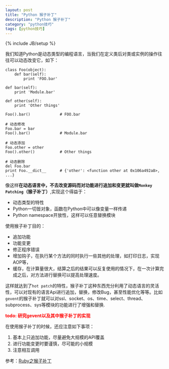 ```yaml
---
layout: post
title: "Python 猴子补丁"
description: "Python 猴子补丁"
category: "python技巧"
tags: [python技巧]
---
```

{% include JB/setup %}

<p>我们知道Python是动态类型的编程语言，当我们在定义类后对类或实例的操作往往可以动态改变它，如下：</p>

<pre><code>class Foo(object):
    def bar(self):
        print 'FOO.bar'

def bar(self):
    print 'Module.bar'

def other(self):
    print 'Other things'

Foo().bar()             # FOO.bar

# 动态修改
Foo.bar = bar
Foo().bar()             # Module.bar

# 动态添加
Foo.other = other
Foo().other()           # Other things

# 动态删除
del Foo.bar
print Foo.__dict__      # {'other': &lt;function other at 0x106a492a8&gt;, ...}
</code></pre>

<p>像这样<strong>在动态语言中，不去改变源码而对功能进行追加和变更就叫做<code>Monkey Patching</code>（猴子补丁）</strong>,实现这个得益于：</p>

<ul>
<li>动态类型的特性</li>
<li>Python一切皆对象，函数在Python中可以像变量一样传递</li>
<li>Python namespace开放性，这样可以任意替换模块</li>
</ul>

<p>使用猴子补丁目的：</p>

<ul>
<li>追加功能 </li>
<li>功能变更 </li>
<li>修正程序错误 </li>
<li>增加钩子，在执行某个方法的同时执行一些其他的处理，如打印日志，实现AOP等， </li>
<li>缓存，在计算量很大，结算之后的结果可以反复使用的情况下，在一次计算完成之后，对方法进行替换可以提高处理速度。 </li>
</ul>

<p>这样就达到了<code>hot patch</code>的特性，猴子补丁这种东西充分利用了动态语言的灵活性，可以对现有的语言Api进行追加，替换，修改Bug，甚至性能优化等等。比如<code>gevent</code>的猴子补丁就可以对ssl、socket、os、time、select、thread、subprocess、sys等模块的功能进行了增强和替换.</p>

<p><b style="color:red">todo: 研究gevent以及其中猴子补丁的实现</b></p>

<p>在使用猴子补丁的时候，还应注意如下事项：</p>

<ol>
<li>基本上只追加功能，尽量避免大规模的API覆盖 </li>
<li>进行功能变更时要谨慎，尽可能的小规模 </li>
<li>注意相互调用</li>
</ol>

<p>参考：<a href="http://ningandjiao.iteye.com/blog/1567759">Ruby之猴子补丁</a></p>

